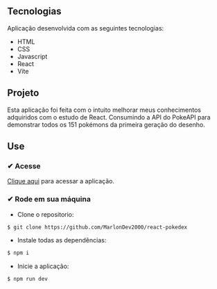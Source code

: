 ## Tecnologias

Aplicação desenvolvida com as seguintes tecnologias:

- HTML
- CSS
- Javascript
- React
- Vite

## Projeto
<p>
Esta aplicação foi feita com o intuito melhorar meus conhecimentos adquiridos com o estudo de React. Consumindo a API do PokeAPI para demonstrar todos os 151 pokémons da primeira geração do desenho.
</p>

## Use
### ✔ Acesse
<a target="_blank" href="https://marlondevpokedex.netlify.app/">Clique aqui</a> para acessar a aplicação.

### ✔ Rode em sua máquina

- Clone o repositorio:

```bash
$ git clone https://github.com/MarlonDev2000/react-pokedex
```

- Instale todas as dependências:

```bash
$ npm i 
```
- Inicie a aplicação:

```bash
$ npm run dev
```